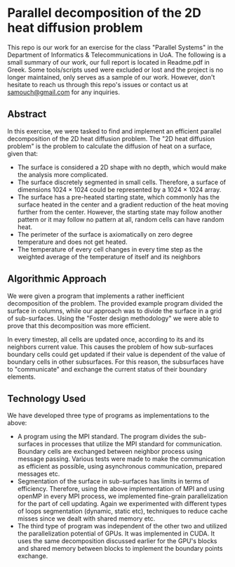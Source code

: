 # Parallel decomposition of the 2D heat diffusion problem

This repo is our work for an exercise for the class "Parallel Systems" in the Department of Informatics & Telecommunications in UoA. The following is a small summary of our work, our full report is located in Readme.pdf in Greek. Some tools/scripts used were excluded or lost and the project is no longer maintained, only serves as a sample of our work. However, don't hesitate to reach us through this repo's issues or contact us at samouch@gmail.com for any inquiries.

## Abstract

In this exercise, we were tasked to find and implement an efficient parallel decomposition of the 2D heat diffusion problem. The "2D heat diffusion problem" is the problem to calculate the diffusion of heat on a surface, given that:

- The surface is considered a 2D shape with no depth, which would make the analysis more complicated.
- The surface discretely segmented in small cells. Therefore, a surface of dimensions 1024 × 1024 could be represented by a 1024 × 1024 array.
- The surface has a pre-heated starting state, which commonly has the surface heated in the center and a gradient reduction of the heat moving further from the center. However, the starting state may follow another pattern or it may follow no pattern at all, random cells can have random heat.
- The perimeter of the surface is axiomatically on zero degree temperature and does not get heated.
- The temperature of every cell changes in every time step as the weighted average of the temperature of itself and its neighbors 

## Algorithmic Approach

We were given a program that implements a rather inefficient decomposition of the problem. The provided example program divided the surface in columns, while our approach was to divide the surface in a grid of sub-surfaces. Using the "Foster design methodology" we were able to prove that this decomposition was more efficient. 

In every timestep, all cells are updated once, according to its and its neighbors current value. This causes the problem of how sub-surfaces boundary cells could get updated if their value is dependent of the value of boundary cells in other subsurfaces. For this reason, the subsurfaces have to "communicate" and exchange the current status of their boundary elements. 

## Technology Used

We have developed three type of programs as implementations to the above:

-  A program using the MPI standard. The program divides the sub-surfaces in processes that utilize the MPI standard for communication. Boundary cells are exchanged between neighbor process using message passing. Various tests were made to make the communication as efficient as possible, using asynchronous communication, prepared messages etc.
- Segmentation of the surface in sub-surfaces has limits in terms of efficiency. Therefore, using the above implementation of MPI and using openMP in every MPI process, we implemented fine-grain parallelization for the part of cell updating. Again we experimented with different types of loops segmentation (dynamic, static etc), techniques to reduce cache misses since we dealt with shared memory etc.
- The third type of program was independent of the other two and utilized the parallelization potential of GPUs. It was implemented in CUDA. It uses the same decomposition discussed earlier for the GPU's blocks and shared memory between blocks to implement the boundary points exchange.
